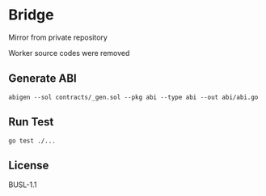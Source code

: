 # Bridge

Mirror from private repository

Worker source codes were removed

## Generate ABI

```shell
abigen --sol contracts/_gen.sol --pkg abi --type abi --out abi/abi.go
```

## Run Test

```shell
go test ./...
```

## License

BUSL-1.1
